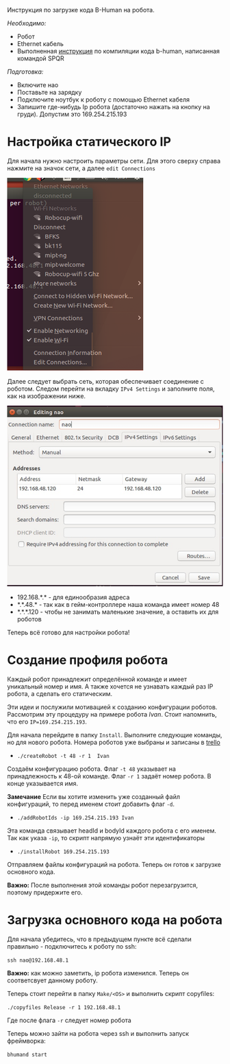 Инструкция по загрузке кода B-Human на робота.

*Необходимо:*

* Робот
* Ethernet кабель
* Выполненная [инструкция](https://github.com/SPQRTeam/SPQR-Starkit/wiki) по компиляции кода b-human, написанная командой SPQR 

*Подготовка:*
* Включите нао
* Поставьте на зарядку
* Подключите ноутбук к роботу с помощью Ethernet кабеля
* Запишите где-нибудь Ip робота (достаточно нажать на кнопку на груди). Допустим это 169.254.215.193

# Настройка статического IP

Для начала нужно настроить параметры сети. Для этого сверху справа
 нажмите на значок сети, а далее `edit Connections`


![wow](../images/networks_menu.png)

Далее следует выбрать сеть, которая обеспечивает соединение с роботом.
 Следом перейти на вкладку `IPv4 Settings` и заполните поля, как на изображении ниже.

![wow](../images/nao_network.jpg)
* 192.168.\*.\*  - для единообразия адреса
* \*.\*.48.\*  - так как в гейм-контроллере наша команда имеет номер 48
* \*.\*.\*.120 - чтобы не занимать маленькие значение, а оставить их для роботов

Теперь всё готово для настройки робота!

# Создание профиля робота

Каждый робот принадлежит определённой команде и имеет уникальный номер и имя. 
А также хочется не узнавать каждый раз IP робота, а сделать его статическим.

Эти идеи и послужили мотивацией к созданию конфигурации роботов. 
Рассмотрим эту процедуру на примере робота *Ivan*. Стоит напомнить, что его `IP=169.254.215.193`.

Для начала перейдите в папку `Install`. Выполните следующие команды, но для нового робота.
Номера роботов уже выбраны и записаны в [trello](https://trello.com/c/3Npw79ys/17-%D1%83%D1%81%D1%82%D0%B0%D0%BD%D0%BE%D0%B2%D0%BA%D0%B0-%D0%BA%D0%BE%D0%B4%D0%B0-b-human-%D0%BD%D0%B0-%D1%80%D0%BE%D0%B1%D0%BE%D1%82%D0%BE%D0%B2)

 * `./createRobot -t 48 -r 1  Ivan`

Создаём конфигурацию робота. Флаг `-t 48` указывает на принадлежность к 48-ой команде. 
Флаг `-r 1` задаёт номер робота. В конце указывается имя. 

**Замечание** Если вы хотите изменить уже созданный файл конфигураций, то перед именем стоит добавить флаг `-d`. 

* `./addRobotIds -ip 169.254.215.193 Ivan`

Эта команда связывает headId и bodyId каждого робота с его именем. 
Так как указа `-ip`, то скрипт напрямую узнаёт эти идентификаторы

* `./installRobot 169.254.215.193`

Отправляем файлы конфигураций на робота. Теперь он готов к загрузке основного кода.

**Важно:** После выполнения этой команды робот перезагрузится, поэтому придержите его.


# Загрузка основного кода на робота

Для начала убедитесь, что в предыдущем пункте всё сделали правильно - подключитесь к роботу по ssh:

```ssh nao@192.168.48.1```

**Важно:** как можно заметить, ip робота изменился. Теперь он соответсвует данному роботу.

Теперь стоит перейти в папку `Make/<OS>` и выполнить скрипт copyfiles:

```./copyfiles Release -r 1 192.168.48.1```

Где после флага `-r` следует номер робота

Теперь можно зайти на робота через ssh и выполнить запуск фреймворка:

```bhumand start```